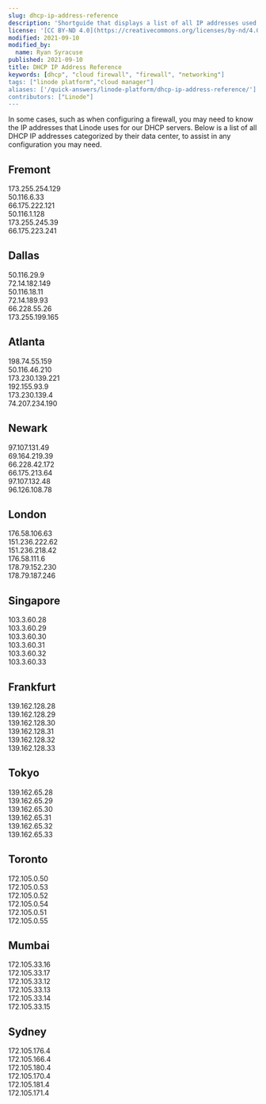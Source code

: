 ```yaml
---
slug: dhcp-ip-address-reference
description: 'Shortguide that displays a list of all IP addresses used for configurations that rely on DHCP by their data center.'
license: '[CC BY-ND 4.0](https://creativecommons.org/licenses/by-nd/4.0)'
modified: 2021-09-10
modified_by:
  name: Ryan Syracuse
published: 2021-09-10
title: DHCP IP Address Reference
keywords: [dhcp", "cloud firewall", "firewall", "networking"]
tags: ["linode platform","cloud manager"]
aliases: ['/quick-answers/linode-platform/dhcp-ip-address-reference/']
contributors: ["Linode"]
---
```


In some cases, such as when configuring a firewall, you may need to know the IP addresses that Linode uses for our DHCP servers. Below is a list of all DHCP IP addresses categorized by their data center, to assist in any configuration you may need.

## Fremont

173.255.254.129<br>
50.116.6.33 <br>
66.175.222.121<br>
50.116.1.128 <br>
173.255.245.39<br>
66.175.223.241

## Dallas
50.116.29.9<br>
72.14.182.149<br>
50.116.18.11<br>
72.14.189.93<br>
66.228.55.26<br>
173.255.199.165

## Atlanta
198.74.55.159<br>
50.116.46.210<br>
173.230.139.221<br>
192.155.93.9<br>
173.230.139.4<br>
74.207.234.190

## Newark
97.107.131.49<br>
69.164.219.39<br>
66.228.42.172<br>
66.175.213.64<br>
97.107.132.48<br>
96.126.108.78

## London
176.58.106.63<br>
151.236.222.62<br>
151.236.218.42<br>
176.58.111.6<br>
178.79.152.230<br>
178.79.187.246

## Singapore
103.3.60.28<br>
103.3.60.29<br>
103.3.60.30<br>
103.3.60.31<br>
103.3.60.32<br>
103.3.60.33

## Frankfurt
139.162.128.28<br>
139.162.128.29<br>
139.162.128.30<br>
139.162.128.31<br>
139.162.128.32<br>
139.162.128.33

## Tokyo
139.162.65.28<br>
139.162.65.29<br>
139.162.65.30<br>
139.162.65.31<br>
139.162.65.32<br>
139.162.65.33

## Toronto
172.105.0.50<br>
172.105.0.53<br>
172.105.0.52<br>
172.105.0.54<br>
172.105.0.51<br>
172.105.0.55

## Mumbai
172.105.33.16<br>
172.105.33.17<br>
172.105.33.12<br>
172.105.33.13<br>
172.105.33.14<br>
172.105.33.15

## Sydney
172.105.176.4<br>
172.105.166.4<br>
172.105.180.4<br>
172.105.170.4<br>
172.105.181.4<br>
172.105.171.4